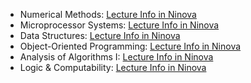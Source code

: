 <ul>
  <li>Numerical Methods: <a href="https://ninova.itu.edu.tr/tr/dersler/bilgisayar-bilisim-fakultesi/27443/blg-202e/">Lecture Info in Ninova</a></li>
  <li>Microprocessor Systems: <a href="https://ninova.itu.edu.tr/tr/dersler/bilgisayar-bilisim-fakultesi/25762/blg-212e/">Lecture Info in Ninova</a></li>
  <li>Data Structures: <a href="https://ninova.itu.edu.tr/tr/dersler/bilgisayar-bilisim-fakultesi/19940/blg-223e/">Lecture Info in Ninova</a></li>
  <li>Object-Oriented Programming: <a href="https://ninova.itu.edu.tr/tr/dersler/bilgisayar-bilisim-fakultesi/34234/blg-252e/">Lecture Info in Ninova</a></li>
  <li>Analysis of Algorithms I: <a href="https://ninova.itu.edu.tr/tr/dersler/bilgisayar-bilisim-fakultesi/3960/blg-335e/">Lecture Info in Ninova</a></li>
  <li>Logic & Computability: <a href="https://ninova.itu.edu.tr/tr/dersler/bilgisayar-bilisim-fakultesi/33043/blg-345e/">Lecture Info in Ninova</a></li>
</ul>
